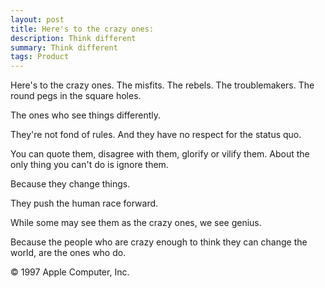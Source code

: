 ```yaml
---
layout: post
title: Here's to the crazy ones:
description: Think different
summary: Think different
tags: Product
---
```


Here's to the crazy ones.
The misfits.
The rebels.
The troublemakers.
The round pegs in the square holes.

The ones who see things differently.

They're not fond of rules.
And they have no respect for the status quo.

You can quote them, disagree with them,
glorify or vilify them.
About the only thing you can't do is ignore them.

Because they change things.

They push the human race forward.

While some may see them as the crazy ones,
we see genius.

Because the people who are crazy enough to think
they can change the world, are the ones who do.

© 1997 Apple Computer, Inc.
